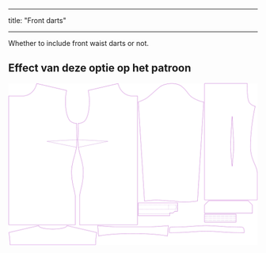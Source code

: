 - - -
title: "Front darts"
- - -

Whether to include front waist darts or not.

## Effect van deze optie op het patroon

![This image shows the effect of this option by superimposing several variants that have a different value for this option](simone_frontdarts_sample.svg "Effect of this option on the pattern")
